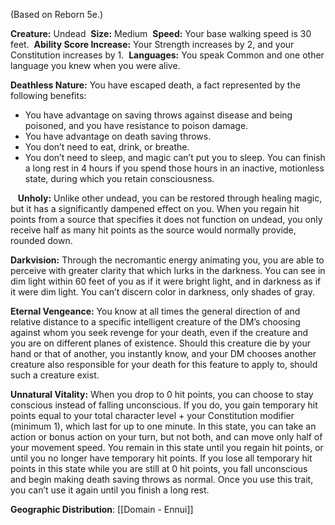 (Based on Reborn 5e.) 

**Creature:** Undead 
**Size:** Medium 
**Speed:** Your base walking speed is 30 feet. 
**Ability Score Increase:** Your Strength increases by 2, and your Constitution increases by 1. 
**Languages:** You speak Common and one other language you knew when you were alive. 

**Deathless Nature:** You have escaped death, a fact represented by the following benefits:
-   You have advantage on saving throws against disease and being poisoned, and you have resistance to poison damage.
-   You have advantage on death saving throws.
-   You don’t need to eat, drink, or breathe.
- You don’t need to sleep, and magic can’t put you to sleep. You can finish a long rest in 4 hours if you spend those hours in an inactive, motionless state, during which you retain consciousness.

  
**Unholy:** Unlike other undead, you can be restored through healing magic, but it has a significantly dampened effect on you. When you regain hit points from a source that specifies it does not function on undead, you only receive half as many hit points as the source would normally provide, rounded down. 

**Darkvision:** Through the necromantic energy animating you, you are able to perceive with greater clarity that which lurks in the darkness. You can see in dim light within 60 feet of you as if it were bright light, and in darkness as if it were dim light. You can’t discern color in darkness, only shades of gray. 

**Eternal Vengeance:** You know at all times the general direction of and relative distance to a specific intelligent creature of the DM’s choosing against whom you seek revenge for your death, even if the creature and you are on different planes of existence. Should this creature die by your hand or that of another, you instantly know, and your DM chooses another creature also responsible for your death for this feature to apply to, should such a creature exist. 

**Unnatural Vitality:** When you drop to 0 hit points, you can choose to stay conscious instead of falling unconscious. If you do, you gain temporary hit points equal to your total character level + your Constitution modifier (minimum 1), which last for up to one minute. In this state, you can take an action or bonus action on your turn, but not both, and can move only half of your movement speed. You remain in this state until you regain hit points, or until you no longer have temporary hit points. If you lose all temporary hit points in this state while you are still at 0 hit points, you fall unconscious and begin making death saving throws as normal. Once you use this trait, you can’t use it again until you finish a long rest.

**Geographic Distribution**: [[Domain - Ennui]]